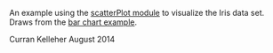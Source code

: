 An example using the [scatterPlot module](http://curran.github.io/model-contrib/#/modules/scatterPlot) to visualize the Iris data set. Draws from the [bar chart example](http://curran.github.io/model-contrib/#/barChart).

Curran Kelleher
August 2014
